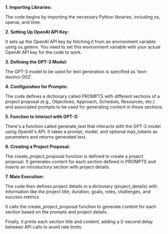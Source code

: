 

**1. Importing Libraries:**

  The code begins by importing the necessary Python libraries, including os, openai, and time.

  
**2. Setting Up OpenAI API Key:**

  It sets up the OpenAI API key by fetching it from an environment variable using os.getenv. You need to set this environment variable with your actual OpenAI API key for the code to work.
  
  
**3. Defining the GPT-3 Model:**

  The GPT-3 model to be used for text generation is specified as 'text-davinci-002'.

  
**4. Configuration for Prompts:**

  The code defines a dictionary called PROMPTS with different sections of a project proposal (e.g., Objectives, Approach, Schedule, Resources, etc.) and associated prompts to be used for generating content in those sections.

  
**5. Function to Interact with GPT-3:**

  There's a function called generate_text that interacts with the GPT-3 model using OpenAI's API. It takes a prompt, model, and optional max_tokens as parameters and returns generated text.
  
  
**6. Creating a Project Proposal:**

  The create_project_proposal function is defined to create a project proposal. It generates content for each section defined in PROMPTS and inserts an introductory section with project details.
  
  
**7. Main Execution:**

  The code then defines project details in a dictionary (project_details) with information like the project title, duration, goals, roles, challenges, and success metrics.
  
  It calls the create_project_proposal function to generate content for each section based on the prompts and project details.
  
  Finally, it prints each section title and content, adding a 2-second delay between API calls to avoid rate limits.
